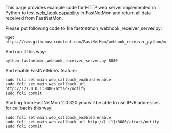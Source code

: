 This page provides example code for HTTP web server implemented in Python to test [web_hook capability](https://fastnetmon.com/docs-fnm-advanced/example-web-hook-receiver-for-fastnetmon-advanced/) in FastNetMon and return all data received from FastNetMon.

Please put following code to file fastnetmon_webhook_receiver_server.py:
```
wget https://raw.githubusercontent.com/FastNetMon/webhook_receiver_python/main/fastnetmon_webhook_receiver_server.py
```


And run it this way:
```
python fastnetmon_webhook_receiver_server.py 8080
```

And enable FastNetMon’s feature:
```
sudo fcli set main web_callback_enabled enable
sudo fcli set main web_callback_url http://127.0.0.1:8080/attack/notify
sudo fcli commit
```

Starting from FastNetMon 2.0.320 you will be able to use IPv6 addresses for callbacks this way:
```
sudo fcli set main web_callback_enabled enable
sudo fcli set main web_callback_url http://[::1]:8080/attack/notify
sudo fcli commit
```

